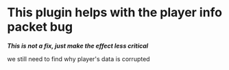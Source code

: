 # This plugin helps with the player info packet bug

***This is not a fix, just make the effect less critical***

we still need to find why player's data is corrupted
